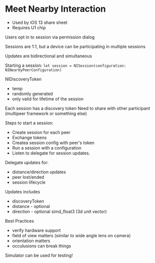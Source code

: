 # Meet Nearby Interaction

- Used by iOS 13 share sheet
- Requires U1 chip

Users opt in to session via permission dialog

Sessions are 1:1, but a device can be participating in multiple sessions

Updates are bidirectional and simultaneous

Starting a session:
`let session = NISession(configuration: NINearbyPeerConfiguration)`

NIDiscoveryToken
- temp
- randomly generated
- only valid for lifetime of the session

Each session has a discovery token
Need to share with other participant (multipeer framework or something else)

Steps to start a session:
- Create session for each peer
- Exchange tokens
- Createa session config with peer's token
- Run a session with a configuration
- Listen to delegate for session updates.

Delegate updates for:
- distance/direction updates
- peer lost/ended
- session lifecycle

Updates includes
- discoveryToken
- distance - optional
- direction - optional simd_float3 (3d unit vector)


Best Practices
- verify hardware support
- field of view matters (similar to wide angle lens on camera)
- orientation matters
- occulusions can break things

Simulator can be used for testing!